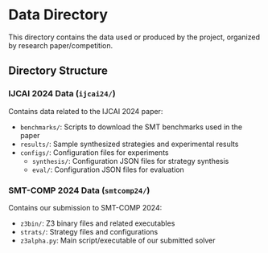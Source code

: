 # Data Directory

This directory contains the data used or produced by the project, organized by research paper/competition.

## Directory Structure

### IJCAI 2024 Data (`ijcai24/`)
Contains data related to the IJCAI 2024 paper:
- `benchmarks/`: Scripts to download the SMT benchmarks used in the paper
- `results/`: Sample synthesized strategies and experimental results
- `configs/`: Configuration files for experiments
  - `synthesis/`: Configuration JSON files for strategy synthesis
  - `eval/`: Configuration JSON files for evaluation

### SMT-COMP 2024 Data (`smtcomp24/`)
Contains our submission to SMT-COMP 2024:
- `z3bin/`: Z3 binary files and related executables
- `strats/`: Strategy files and configurations
- `z3alpha.py`: Main script/executable of our submitted solver